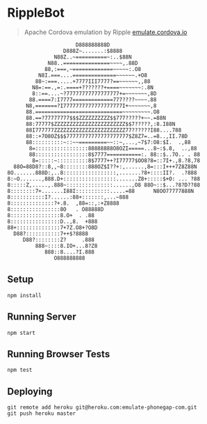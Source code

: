 RippleBot
=========

> Apache Cordova emulation by Ripple
> [emulate.cordova.io](http://emulate.cordova.io)

                          D888888888D                               
                      D888Z~.......:$8888                           
                   N88Z..~==========~:..$88N                        
                 N88..===============~~~~,.88D                      
                88,:===,~=============~~~~~:.O8                     
              N8I.===....==============~~~~~~.+O8                   
             88~:===.....+7777III7777?==~~~~~~,,88                  
            N8=:==.,=:.====+???????+====~~~~~~~:.8N                 
            8::==....~?77777777777777777+=~~~~~~~,8D                
           88.====7:I7777=============777????~~~~.88                
          N8,=======?I7777777777777777777I+~~~~~~~,8                
          88.============================~~~~~~~~~.O8               
          88.==?77777777$$$ZZZZZZZZZZ$$777?????+~~.=88N             
          88:77777$ZZZZZZZZZZZZZZZZZZZZZZZ$$7?????,:8.I88N          
          88I777777ZZZZZZZZZZZZZZZZZZZZZZZ77??????I88....788        
          88::+7O8OZ$$$77777777777777777777$Z8Z7=..=8..,II.78D      
          88::::::::::~::~~=========~~::~,...,~7$7:O8:$I.  .,88     
           8=:::::::::::::::::88888888O8OZI=====...8~:$.8,  ..,88   
           88:::::::::::::::::8$7777===========:. 88::$..7O.. . 88  
            8=:::::~::::::::::8$7777++?I77777$OO8?8=::7I+.,8.?8,78  
      88O=88D8?::8,,~8::::::::888OZ$I??+:,......,8=:::I+++7Z8Z88N   
    8O.......888D:,..8:::::::::::::::::,.......?8+::::II?.  .?888   
    8:~O.......,888.D+:::::::::::::::::.......Z8+:::::$+O: ... ?88  
    8:::::Z,.....,.888~:::::::::::::::......,O8 88O~::$...?8?D??88  
    8::::::::7+.......I88I:::::::::::.....=88      N8OO77777888N    
    8:::::::::::I?......:88+:::::::,...~888                         
    8::::::::::::::?+.8.  ,88=::,:+Z8888                            
    8::::::::::::::::8O   . O88888D                                 
    8::::::::::::::::8.O+  . .88                                    
    8::::::::::::::::D..,8.  +888                                   
    88+::::::::::::::7+7Z.O8+?O8D                                   
      D88?:::::::::::7++$?8888                                      
         D88?::::::::Z?     .888                                    
             888~::::8.IO+...8?Z8                                   
                888::8....?I.888                                    
                   O888888888                                       

Setup
-----

    npm install

Running Server
--------------

    npm start

Running Browser Tests
---------------------

    npm test

Deploying
---------

    git remote add heroku git@heroku.com:emulate-phonegap-com.git
    git push heroku master
